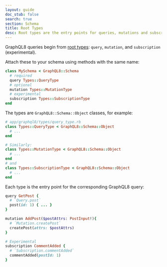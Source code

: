 ```yaml
---
layout: guide
doc_stub: false
search: true
section: Schema
title: Root Types
desc: Root types are the entry points for queries, mutations and subscriptions.
---
```


GraphQL8 queries begin from [root types](http://graphql.org/learn/schema/#the-query-and-mutation-types): `query`, `mutation`, and `subscription` (experimental).

Attach these to your schema using methods with the same name:

```ruby
class MySchema < GraphQL8::Schema
  # required
  query Types::QueryType
  # optional
  mutation Types::MutationType
  # experimental
  subscription Types::SubscriptionType
end
```

The types are `GraphQL8::Schema::Object` classes, for example:

```ruby
# app/graphql8/types/query_type.rb
class Types::QueryType < GraphQL8::Schema::Object
  # ...
end

# Similarly:
class Types::MutationType < GraphQL8::Schema::Object
  # ...
end
# and
class Types::SubscriptionType < GraphQL8::Schema::Object
  # ...
end
```

Each type is the entry point for the corresponding GraphQL8 query:

```ruby
query GetPost {
  # `Query.post`
  post(id: 1) { ... }
}

mutation AddPost($postAttrs: PostInput!){
  # `Mutation.createPost`
  createPost(attrs: $postAttrs)
}

# Experimental
subscription CommentAdded {
  # `Subscription.commentAdded`
  commentAdded(postId: 1)
}
```
